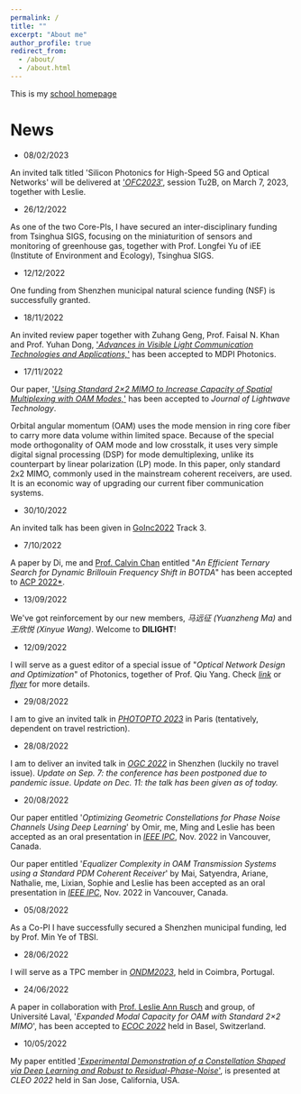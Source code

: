 ```yaml
---
permalink: /
title: ""
excerpt: "About me"
author_profile: true
redirect_from: 
  - /about/
  - /about.html
---
```


This is my [school homepage](https://www.tbsi.edu.cn/gx/main.htm)

# News

- 08/02/2023

An invited talk titled 'Silicon Photonics for High-Speed 5G and Optical Networks' will be delivered at ['*OFC2023*'](https://www.ofcconference.org/), session Tu2B, on March 7, 2023, together with Leslie.

- 26/12/2022

As one of the two Core-PIs, I have secured an inter-disciplinary funding from Tsinghua SIGS, focusing on the miniaturition of sensors and monitoring of greenhouse gas, together with Prof. Longfei Yu of iEE (Institute of Environment and Ecology), Tsinghua SIGS. 

- 12/12/2022

One funding from Shenzhen municipal natural science funding (NSF) is successfully granted.

- 18/11/2022

An invited review paper together with Zuhang Geng, Prof. Faisal N. Khan and Prof. Yuhan Dong, ['*Advances in Visible Light Communication Technologies and Applications,*'](https://www.mdpi.com/2304-6732/9/12/893/htm) has been accepted to MDPI Photonics.

- 17/11/2022

Our paper, ['*Using Standard 2×2 MIMO to Increase Capacity of Spatial Multiplexing with OAM Modes,*'](https://ieeexplore.ieee.org/document/9971714/) has been accepted to *Journal of Lightwave Technology*. 

Orbital angular momentum (OAM) uses the mode mension in ring core fiber to carry more data volume within limited space. Because of the special mode orthogonality of OAM mode and low crosstalk, it uses very simple digital signal processing (DSP) for mode demultiplexing, unlike its counterpart by linear polarization (LP) mode. In this paper, only standard 2x2 MIMO, commonly used in the mainstream coherent receivers, are used. It is an economic way of upgrading our current fiber communication systems.

- 30/10/2022

An invited talk has been given in [GoInc2022](https://www.koushare.com/topicIndex/i/GoInc2022) Track 3.


- 7/10/2022

A paper by Di, me and [Prof. Calvin Chan](https://lightweb.ie.cuhk.edu.hk/) entitled "*An Efficient Ternary Search for Dynamic Brillouin Frequency Shift in BOTDA*" has been accepted to [ACP 2022*](http://www.acp2022.org/). 

- 13/09/2022

We've got reinforcement by our new members, *马远征 (Yuanzheng Ma)* and *王欣悦 (Xinyue Wang)*. Welcome to **DILIGHT**!

- 12/09/2022

I will serve as a guest editor of a special issue of "*Optical Network Design and Optimization*" of Photonics, together of Prof. Qiu Yang. Check [*link*](https://www.mdpi.com/journal/photonics/special_issues/DN426N7VV4) or [*flyer*](https://mycuhk-my.sharepoint.com/:b:/g/personal/1155021186_link_cuhk_edu_hk/Ed446pRdXutNr3z1fpSylmUBKUmkSB8MV8cnwyd6tTbwfA?e=bf3UQN) for more details.


- 29/08/2022

I am to give an invited talk in [*PHOTOPTO 2023*](https://www.thescimeets.org/photopto2023/) in Paris (tentatively, dependent on travel restriction).

- 28/08/2022

I am to deliver an invited talk in [*OGC 2022*](http://www.ipsogc.org/) in Shenzhen (luckily no travel issue). *Update on Sep. 7: the conference has been postponed due to pandemic issue*. *Update on Dec. 11: the talk has been given as of today.*

- 20/08/2022

Our paper entitled '*Optimizing Geometric Constellations for Phase Noise Channels Using Deep Learning*' by Omir, me, Ming and Leslie has been accepted as an oral presentation in [*IEEE IPC*](https://ieee-ipc.org/), Nov. 2022 in Vancouver, Canada. 

Our paper entitled '*Equalizer Complexity in OAM Transmission Systems using a Standard PDM Coherent Receiver*' by Mai, Satyendra, Ariane, Nathalie, me, Lixian, Sophie and Leslie has been accepted as an oral presentation in [*IEEE IPC*](https://ieee-ipc.org/), Nov. 2022 in Vancouver, Canada. 

- 05/08/2022

As a Co-PI I have successfully secured a Shenzhen municipal funding, led by Prof. Min Ye of TBSI. 

- 28/06/2022

I will serve as a TPC member in [*ONDM2023*](https://ondm2023.inescc.pt/), held in Coimbra, Portugal.

- 24/06/2022

A paper in collaboration with [Prof. Leslie Ann Rusch](https://ocl.fsg.ulaval.ca/team/leslie-rusch) and group, of Universit&eacute; Laval, '*Expanded Modal Capacity for OAM with Standard 2×2 MIMO*', has been accepted to [*ECOC 2022*](https://www.ecoc2022.org/) held in Basel, Switzerland.

- 10/05/2022

My paper entitled ['*Experimental Demonstration of a Constellation Shaped via Deep Learning and Robust to Residual-Phase-Noise*'](https://ocl.fsg.ulaval.ca/fileadmin/user_upload/CLEO2022_Leslie.pdf), is presented at *CLEO 2022* held in San Jose, California, USA. 







